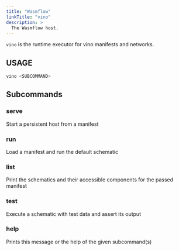 ```yaml
---
title: "Wasmflow"
linkTitle: "vino"
description: >
  The Wasmflow host.
---
```


`vino` is the runtime executor for vino manifests and networks.

## USAGE

```sh
vino <SUBCOMMAND>
```

## Subcommands

### serve

Start a persistent host from a manifest

### run

Load a manifest and run the default schematic

### list

Print the schematics and their accessible components for the passed manifest

### test

Execute a schematic with test data and assert its output

### help

Prints this message or the help of the given subcommand(s)
